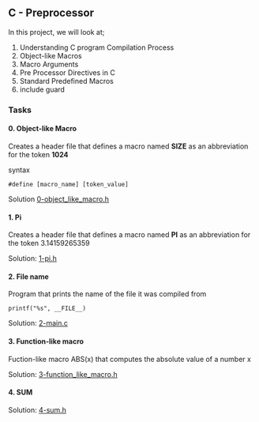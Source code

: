 ## C - Preprocessor

In this project, we will look at;
1. Understanding C program Compilation Process
2. Object-like Macros
3. Macro Arguments
4. Pre Processor Directives in C
5. Standard Predefined Macros
6. include guard

### Tasks

#### 0. Object-like Macro
Creates a header file that defines a macro named **SIZE** as an abbreviation for the token **1024**

syntax
```
#define [macro_name] [token_value]
```
Solution [0-object_like_macro.h](0-object_like_macro.h)

#### 1. Pi
Creates a header file that defines a macro named **PI** as an abbreviation for the token 3.14159265359

Solution: [1-pi.h](1-pi.h)

#### 2. File name
Program that prints the name of the file it was compiled from
```
printf("%s", __FILE__)
```
Solution: [2-main.c](2-main.c)

#### 3. Function-like macro
Fuction-like macro ABS(x) that computes the absolute value of a number x

Solution: [3-function_like_macro.h](3-function_like_macro.h)

#### 4. SUM
Solution: [4-sum.h](4-sum.h)
